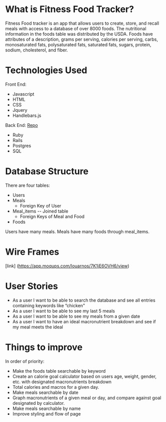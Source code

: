 # What is Fitness Food Tracker?

Fitness Food tracker is an app that allows users to create, store, and recall meals with access to a database of over 8000 foods. The nutritional information in the foods table was distributed by the USDA. Foods have attributes of a description, grams per serving, calories per serving, carbs, monosaturated fats, polysaturated fats, saturated fats, sugars, protein, sodium, cholesterol, and fiber.

# Technologies Used

Front End:
 - Javascript
 - HTML
 - CSS
 - Jquery
 - Handlebars.js
 
Back End: [Repo](https://github.com/louarnos/fitness_tracker)
 - Ruby
 - Rails
 - Postgres
 - SQL

# Database Structure

There are four tables:
  - Users
  - Meals 
    - Foreign Key of User
  - Meal_items -- Joined table 
    - Foreign Keys of Meal and Food
  - Foods
    
Users have many meals. Meals have many foods through meal_items. 
    
# Wire Frames

[link] (https://app.moqups.com/louarnos/7K1jE6OVH6/view)

# User Stories

- As a user I want to be able to search the database and see all entries containing keywords like “chicken"
- As a user I want to be able to see my last 5 meals
- As a user I want to be able to see my meals from a given date
- As a user I want to have an ideal macronutrient breakdown and see if my meal meets the ideal

# Things to improve

In order of priority:

- Make the foods table searchable by keyword
- Create an calorie goal calculator based on users age, weight, gender, etc. with designated macronutrients breakdown
- Total calories and macros for a given day.
- Make meals searchable by date
- Graph macronutrients of a given meal or day, and compare against goal designated by calculator.
- Make meals searchable by name
- Improve styling and flow of page

 

